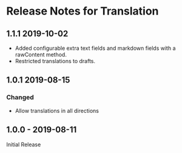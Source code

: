 # Release Notes for Translation

## 1.1.1 2019-10-02

* Added configurable extra text fields and markdown fields with a rawContent method.
* Restricted translations to drafts.

## 1.0.1 2019-08-15

### Changed

* Allow translations in all directions

## 1.0.0 - 2019-08-11

Initial Release
